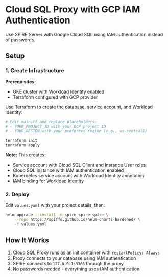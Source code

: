 # Cloud SQL Proxy with GCP IAM Authentication

Use SPIRE Server with Google Cloud SQL using IAM authentication instead of passwords.

## Setup

### 1. Create Infrastructure

**Prerequisites:**
- GKE cluster with Workload Identity enabled
- Terraform configured with GCP provider

Use Terraform to create the database, service account, and Workload Identity:

```bash
# Edit main.tf and replace placeholders:
# - YOUR_PROJECT_ID with your GCP project ID
# - YOUR_REGION with your preferred region (e.g., us-central1)

terraform init
terraform apply
```

**Note:** This creates:
- Service account with Cloud SQL Client and Instance User roles
- Cloud SQL instance with IAM authentication enabled
- Kubernetes service account with Workload Identity annotation
- IAM binding for Workload Identity

### 2. Deploy

Edit `values.yaml` with your project details, then:

```bash
helm upgrade --install -n spire spire spire \
    --repo https://spiffe.github.io/helm-charts-hardened/ \
    -f values.yaml
```

## How It Works

1. Cloud SQL Proxy runs as an init container with `restartPolicy: Always`
2. Proxy connects to your database using IAM authentication
3. SPIRE connects to `127.0.0.1:3306` through the proxy
4. No passwords needed - everything uses IAM authentication 